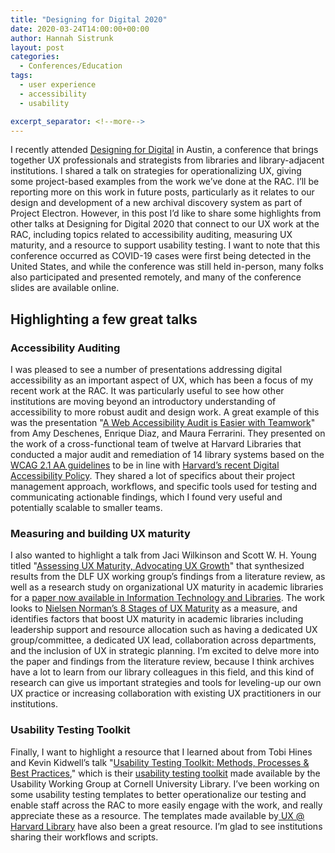 ```yaml
---
title: "Designing for Digital 2020"
date: 2020-03-24T14:00:00+00:00
author: Hannah Sistrunk
layout: post
categories:
  - Conferences/Education
tags:
  - user experience
  - accessibility
  - usability

excerpt_separator: <!--more-->
---
```


I recently attended [Designing for Digital](http://designingfordigital.com/) in Austin, a conference that brings together UX professionals and strategists from libraries and library-adjacent institutions. I shared a talk on strategies for operationalizing UX, giving some project-based examples from the work we’ve done at the RAC. I’ll be reporting more on this work in future posts, particularly as it relates to our design and development of a new archival discovery system as part of Project Electron. However, in this post I’d like to share some highlights from other talks at Designing for Digital 2020 that connect to our UX work at the RAC, including topics related to accessibility auditing, measuring UX maturity, and a resource to support usability testing. I want to note that this conference occurred as COVID-19 cases were first being detected in the United States, and while the conference was still held in-person, many folks also participated and presented remotely, and many of the conference slides are available online.

<!--more-->

## Highlighting a few great talks

### Accessibility Auditing

I was pleased to see a number of presentations addressing digital accessibility as an important aspect of UX, which has been a focus of my recent work at the RAC. It was particularly useful to see how other institutions are moving beyond an introductory understanding of accessibility to more robust audit and design work. A great example of this was the presentation "[A Web Accessibility Audit is Easier with Teamwork](https://2020d4d.sched.com/event/ZEo7/d06-a-web-accessibility-audit-is-easier-with-teamwork)" from Amy Deschenes, Enrique Diaz, and Maura Ferrarini. They presented on the work of a cross-functional team of twelve at Harvard Libraries that conducted a major audit and remediation of 14 library systems based on the [WCAG 2.1 AA guidelines](https://www.w3.org/TR/WCAG21/) to be in line with [Harvard’s recent Digital Accessibility Policy](https://accessibility.huit.harvard.edu/digital-accessibility-policy). They shared a lot of specifics about their project management approach, workflows, and specific tools used for testing and communicating actionable findings, which I found very useful and potentially scalable to smaller teams.

### Measuring and building UX maturity

I also wanted to highlight a talk from Jaci Wilkinson and Scott W. H. Young titled "[Assessing UX Maturity, Advocating UX Growth](https://scottwhyoung.com/talks/assessing-ux-maturity-d4d-2020/)" that synthesized results from the DLF UX working group’s findings from a literature review, as well as a research study on organizational UX maturity in academic libraries for a [paper now available in Information Technology and Libraries](https://doi.org/10.6017/ital.v39i1.11787). The work looks to [Nielsen Norman’s 8 Stages of UX Maturity](https://www.nngroup.com/articles/ux-maturity-stages-1-4/) as a measure, and identifies factors that boost UX maturity in academic libraries including leadership support and resource allocation such as having a dedicated UX group/committee, a dedicated UX lead, collaboration across departments, and the inclusion of UX in strategic planning. I’m excited to delve more into the paper and findings from the literature review, because I think archives have a lot to learn from our library colleagues in this field, and this kind of research can give us important strategies and tools for leveling-up our own UX practice or increasing collaboration with existing UX practitioners in our institutions.

### Usability Testing Toolkit

Finally, I want to highlight a resource that I learned about from Tobi Hines and Kevin Kidwell’s talk "[Usability Testing Toolkit: Methods, Processes & Best Practices](https://2020d4d.sched.com/event/ZEoz/d21-01-usability-testing-toolkit-methods-processes-and-best-practices)," which is their [usability testing toolkit](https://blogs.cornell.edu/usabilitytoolkit/) made available by the Usability Working Group at Cornell University Library. I’ve been working on some usability testing templates to better operationalize our testing and enable staff across the RAC to more easily engage with the work, and really appreciate these as a resource. The templates made available by[ UX @ Harvard Library](https://wiki.harvard.edu/confluence/display/UHL/UX+@+Harvard+Library) have also been a great resource. I’m glad to see institutions sharing their workflows and scripts.
